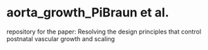# aorta_growth_PiBraun et al.
repository for the paper: Resolving the design principles that control postnatal vascular growth and scaling
